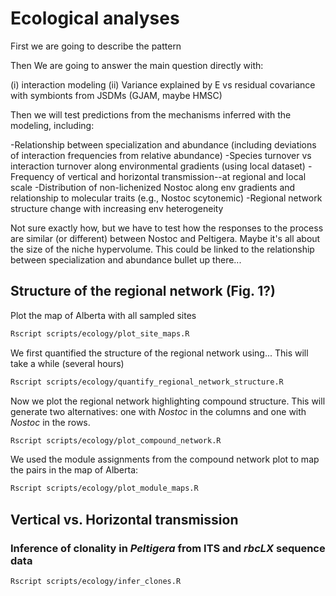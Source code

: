 # Ecological analyses

First we are going to describe the pattern

Then We are going to answer the main question directly with:

(i) interaction modeling
(ii) Variance explained by E vs residual covariance with symbionts from JSDMs (GJAM, maybe HMSC)

Then we will test predictions from the mechanisms inferred with the modeling, including:

-Relationship between specialization and abundance (including deviations of interaction frequencies from relative abundance)
-Species turnover vs interaction turnover along environmental gradients (using local dataset)
-Frequency of vertical and horizontal transmission--at regional and local scale
-Distribution of non-lichenized Nostoc along env gradients and relationship to molecular traits (e.g., Nostoc scytonemic)
-Regional network structure change with increasing env heterogeneity

Not sure exactly how, but we have to test how the responses to the process are similar (or different) between Nostoc and Peltigera. Maybe it's all about the size of the niche hypervolume. This could be linked to the relationship between specialization and abundance bullet up there...

## Structure of the regional network (Fig. 1?)

Plot the map of Alberta with all sampled sites

```sh
Rscript scripts/ecology/plot_site_maps.R
```

We first quantified the structure of the regional network using... This will take a while (several hours)

```sh
Rscript scripts/ecology/quantify_regional_network_structure.R
```

Now we plot the regional network highlighting compound structure. This will generate two alternatives: one with *Nostoc* in the columns and one with *Nostoc* in the rows.

```sh
Rscript scripts/ecology/plot_compound_network.R
```

We used the module assignments from the compound network plot to map the pairs in the map of Alberta:

```sh
Rscript scripts/ecology/plot_module_maps.R
```

## Vertical vs. Horizontal transmission

### Inference of clonality in *Peltigera* from ITS and *rbcLX* sequence data


```sh
Rscript scripts/ecology/infer_clones.R
```



